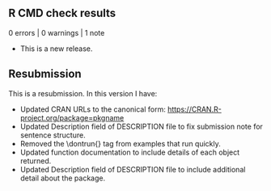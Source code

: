 ## R CMD check results

0 errors | 0 warnings | 1 note

* This is a new release.

## Resubmission
This is a resubmission. In this version I have:

* Updated CRAN URLs to the canonical form: https://CRAN.R-project.org/package=pkgname
* Updated Description field of DESCRIPTION file to fix submission note for sentence structure.
* Removed the \dontrun{} tag from examples that run quickly.
* Updated function documentation to include details of each object returned. 
* Updated Description field of DESCRIPTION file to include additional detail about the package.

